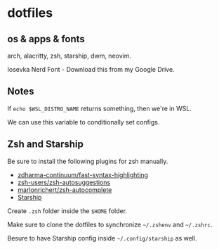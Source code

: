 # dotfiles

## os & apps & fonts

arch, alacritty, zsh, starship, dwm, neovim.

Iosevka Nerd Font - Download this from my Google Drive.

## Notes

If `echo $WSL_DISTRO_NAME` returns something, then we're in WSL.

We can use this variable to conditionally set configs.

## Zsh and Starship

Be sure to install the following plugins for zsh manually.

- [zdharma-continuum/fast-syntax-highlighting](https://github.com/zdharma-continuum/fast-syntax-highlighting)
- [zsh-users/zsh-autosuggestions](https://github.com/zsh-users/zsh-autosuggestions)
- [marlonrichert/zsh-autocomplete](https://github.com/marlonrichert/zsh-autocomplete)
- [Starship](https://starship.rs/)

Create `.zsh` folder inside the `$HOME` folder.

Make sure to clone the dotfiles to synchronize `~/.zshenv` and `~/.zshrc`.

Besure to have Starship config inside `~/.config/starship` as well.
